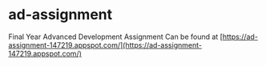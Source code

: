 # ad-assignment
Final Year Advanced Development Assignment
Can be found at [https://ad-assignment-147219.appspot.com/](https://ad-assignment-147219.appspot.com/)
